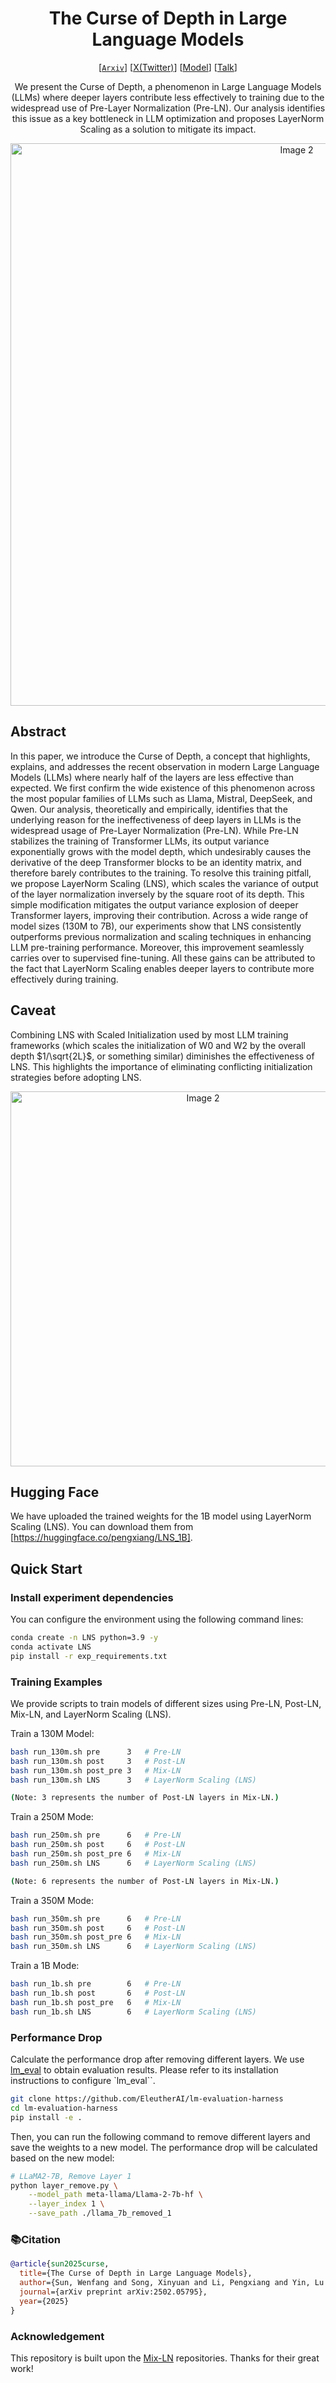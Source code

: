 <div align="center">
  
# The Curse of Depth in Large Language Models
[[`Arxiv`](https://arxiv.org/abs/2502.05795)] 
[[X(Twitter)](https://x.com/Shiwei_Liu66/status/1889257901346152844)]
[[Model](https://huggingface.co/pengxiang/LNS_1B)]
[[Talk](https://www.youtube.com/watch?v=sVN7wgmmNms)]

We present the Curse of Depth, a phenomenon in Large Language Models (LLMs) where deeper layers contribute less effectively to training due to the widespread use of Pre-Layer Normalization (Pre-LN). Our analysis identifies this issue as a key bottleneck in LLM optimization and proposes LayerNorm Scaling as a solution to mitigate its impact.

<div align="center">
  <img src="scaling.png" alt="Image 2" style="width: 900px; margin: 0 auto;">
</div>
</div>

## Abstract

In this paper, we introduce the Curse of Depth, a concept that highlights, explains, and addresses the recent observation in modern Large Language Models (LLMs) where nearly half of the layers are less
effective than expected. We first confirm the wide existence of this phenomenon across the most popular families of LLMs such as Llama, Mistral, DeepSeek, and Qwen. Our analysis, theoretically and empirically,
identifies that the underlying reason for the ineffectiveness of deep layers in LLMs is the widespread usage of Pre-Layer Normalization (Pre-LN). While Pre-LN stabilizes the training of Transformer LLMs, its
output variance exponentially grows with the model depth, which undesirably causes the derivative of the deep Transformer blocks to be an identity matrix, and therefore barely contributes to the training.
To resolve this training pitfall, we propose LayerNorm Scaling (LNS), which scales the variance of output of the layer normalization inversely by the square root of its depth. This simple modification mitigates the output variance explosion of deeper Transformer layers, improving their contribution. Across a wide range of model sizes (130M to 7B), our experiments show that LNS consistently outperforms previous normalization and scaling techniques in enhancing LLM pre-training performance. Moreover, this improvement seamlessly carries over to supervised fine-tuning. All these gains can be attributed to the fact that LayerNorm Scaling enables deeper layers to contribute more effectively during training.

## Caveat 

Combining LNS with Scaled Initialization used by most LLM training frameworks (which scales the initialization of W0 and W2 by the overall depth $1/\sqrt{2L}$, or something similar) diminishes the effectiveness of LNS. This highlights the importance of eliminating conflicting initialization strategies before adopting LNS.

<div align="center">
  <img src="scaled_init.png" alt="Image 2" style="width: 600px; margin: 0 auto;">
</div>
</div>

## Hugging Face
We have uploaded the trained weights for the 1B model using LayerNorm Scaling (LNS). 
You can download them from [https://huggingface.co/pengxiang/LNS_1B].

## Quick Start

### Install experiment dependencies

You can configure the environment using the following command lines:

```bash
conda create -n LNS python=3.9 -y
conda activate LNS
pip install -r exp_requirements.txt
```

### Training Examples
We provide scripts to train models of different sizes using Pre-LN, Post-LN, Mix-LN, and LayerNorm Scaling (LNS).

Train a 130M Model:
```bash
bash run_130m.sh pre      3   # Pre-LN
bash run_130m.sh post     3   # Post-LN
bash run_130m.sh post_pre 3   # Mix-LN
bash run_130m.sh LNS      3   # LayerNorm Scaling (LNS)

(Note: 3 represents the number of Post-LN layers in Mix-LN.)
```


Train a 250M Mode:
```bash
bash run_250m.sh pre      6   # Pre-LN
bash run_250m.sh post     6   # Post-LN
bash run_250m.sh post_pre 6   # Mix-LN
bash run_250m.sh LNS      6   # LayerNorm Scaling (LNS)

(Note: 6 represents the number of Post-LN layers in Mix-LN.)
```

Train a 350M Mode:
```bash
bash run_350m.sh pre      6   # Pre-LN
bash run_350m.sh post     6   # Post-LN
bash run_350m.sh post_pre 6   # Mix-LN
bash run_350m.sh LNS      6   # LayerNorm Scaling (LNS)
```

Train a 1B Mode:
```bash
bash run_1b.sh pre        6   # Pre-LN
bash run_1b.sh post       6   # Post-LN
bash run_1b.sh post_pre   6   # Mix-LN
bash run_1b.sh LNS        6   # LayerNorm Scaling (LNS)
```

### Performance Drop
Calculate the performance drop after removing different layers. We use [lm_eval](https://github.com/EleutherAI/lm-evaluation-harness) to obtain evaluation results. Please refer to its installation instructions to configure `lm_eval``.
```bash
git clone https://github.com/EleutherAI/lm-evaluation-harness
cd lm-evaluation-harness
pip install -e .
```

Then, you can run the following command to remove different layers and save the weights to a new model. The performance drop will be calculated based on the new model:
```bash
# LLaMA2-7B, Remove Layer 1
python layer_remove.py \
    --model_path meta-llama/Llama-2-7b-hf \
    --layer_index 1 \
    --save_path ./llama_7b_removed_1
```

### 📚Citation

```bibtex
@article{sun2025curse,
  title={The Curse of Depth in Large Language Models},
  author={Sun, Wenfang and Song, Xinyuan and Li, Pengxiang and Yin, Lu and Zheng, Yefeng and Liu, Shiwei},
  journal={arXiv preprint arXiv:2502.05795},
  year={2025}
}
```


### Acknowledgement
This repository is built upon the [Mix-LN](https://github.com/pixeli99/MixLN/tree/main) repositories. Thanks for their great work!
